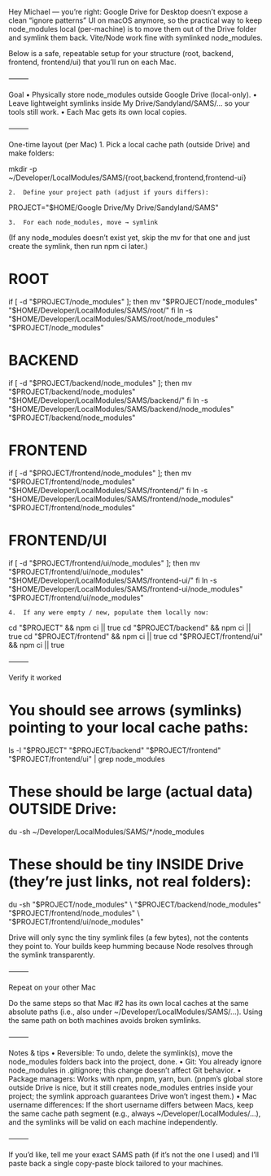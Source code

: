 Hey Michael — you’re right: Google Drive for Desktop doesn’t expose a clean “ignore patterns” UI on macOS anymore, so the practical way to keep node_modules local (per-machine) is to move them out of the Drive folder and symlink them back. Vite/Node work fine with symlinked node_modules.

Below is a safe, repeatable setup for your structure (root, backend, frontend, frontend/ui) that you’ll run on each Mac.

⸻

Goal
	•	Physically store node_modules outside Google Drive (local-only).
	•	Leave lightweight symlinks inside My Drive/Sandyland/SAMS/... so your tools still work.
	•	Each Mac gets its own local copies.

⸻

One-time layout (per Mac)
	1.	Pick a local cache path (outside Drive) and make folders:

mkdir -p ~/Developer/LocalModules/SAMS/{root,backend,frontend,frontend-ui}

	2.	Define your project path (adjust if yours differs):

PROJECT="$HOME/Google Drive/My Drive/Sandyland/SAMS"

	3.	For each node_modules, move → symlink
(If any node_modules doesn’t exist yet, skip the mv for that one and just create the symlink, then run npm ci later.)

# ROOT
if [ -d "$PROJECT/node_modules" ]; then
  mv "$PROJECT/node_modules" "$HOME/Developer/LocalModules/SAMS/root/"
fi
ln -s "$HOME/Developer/LocalModules/SAMS/root/node_modules" "$PROJECT/node_modules"

# BACKEND
if [ -d "$PROJECT/backend/node_modules" ]; then
  mv "$PROJECT/backend/node_modules" "$HOME/Developer/LocalModules/SAMS/backend/"
fi
ln -s "$HOME/Developer/LocalModules/SAMS/backend/node_modules" "$PROJECT/backend/node_modules"

# FRONTEND
if [ -d "$PROJECT/frontend/node_modules" ]; then
  mv "$PROJECT/frontend/node_modules" "$HOME/Developer/LocalModules/SAMS/frontend/"
fi
ln -s "$HOME/Developer/LocalModules/SAMS/frontend/node_modules" "$PROJECT/frontend/node_modules"

# FRONTEND/UI
if [ -d "$PROJECT/frontend/ui/node_modules" ]; then
  mv "$PROJECT/frontend/ui/node_modules" "$HOME/Developer/LocalModules/SAMS/frontend-ui/"
fi
ln -s "$HOME/Developer/LocalModules/SAMS/frontend-ui/node_modules" "$PROJECT/frontend/ui/node_modules"

	4.	If any were empty / new, populate them locally now:

cd "$PROJECT" && npm ci || true
cd "$PROJECT/backend" && npm ci || true
cd "$PROJECT/frontend" && npm ci || true
cd "$PROJECT/frontend/ui" && npm ci || true


⸻

Verify it worked

# You should see arrows (symlinks) pointing to your local cache paths:
ls -l "$PROJECT" "$PROJECT/backend" "$PROJECT/frontend" "$PROJECT/frontend/ui" | grep node_modules

# These should be large (actual data) OUTSIDE Drive:
du -sh ~/Developer/LocalModules/SAMS/*/node_modules

# These should be tiny INSIDE Drive (they’re just links, not real folders):
du -sh "$PROJECT/node_modules" \
       "$PROJECT/backend/node_modules" \
       "$PROJECT/frontend/node_modules" \
       "$PROJECT/frontend/ui/node_modules"

Drive will only sync the tiny symlink files (a few bytes), not the contents they point to. Your builds keep humming because Node resolves through the symlink transparently.

⸻

Repeat on your other Mac

Do the same steps so that Mac #2 has its own local caches at the same absolute paths (i.e., also under ~/Developer/LocalModules/SAMS/...). Using the same path on both machines avoids broken symlinks.

⸻

Notes & tips
	•	Reversible: To undo, delete the symlink(s), move the node_modules folders back into the project, done.
	•	Git: You already ignore node_modules in .gitignore; this change doesn’t affect Git behavior.
	•	Package managers: Works with npm, pnpm, yarn, bun. (pnpm’s global store outside Drive is nice, but it still creates node_modules entries inside your project; the symlink approach guarantees Drive won’t ingest them.)
	•	Mac username differences: If the short username differs between Macs, keep the same cache path segment (e.g., always ~/Developer/LocalModules/...), and the symlinks will be valid on each machine independently.

⸻

If you’d like, tell me your exact SAMS path (if it’s not the one I used) and I’ll paste back a single copy-paste block tailored to your machines.